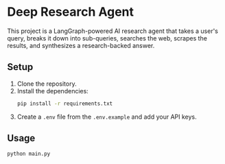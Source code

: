 # Deep Research Agent

This project is a LangGraph-powered AI research agent that takes a user's query, breaks it down into sub-queries, searches the web, scrapes the results, and synthesizes a research-backed answer.

## Setup

1.  Clone the repository.
2.  Install the dependencies:
    ```bash
    pip install -r requirements.txt
    ```
3.  Create a `.env` file from the `.env.example` and add your API keys.

## Usage

```bash
python main.py
```
